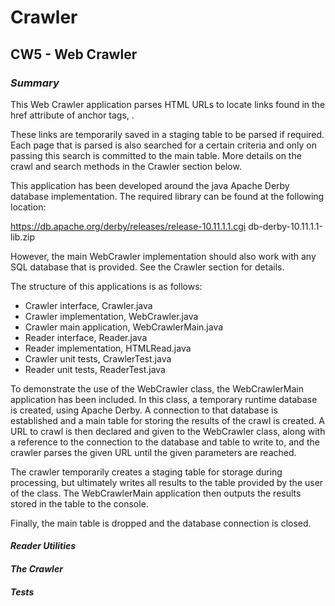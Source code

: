 # **Crawler**
## CW5 - Web Crawler

### _Summary_

This Web Crawler application parses HTML URLs to locate links found in the href attribute of anchor tags, <a href="link"></a>.

These links are temporarily saved in a staging table to be parsed if required. Each page that is parsed is also searched for a
certain criteria and only on passing this search is committed to the main table. More details on the crawl and search methods in
the Crawler section below.

This application has been developed around the java Apache Derby database implementation. The required library can be
found at the following location:

https://db.apache.org/derby/releases/release-10.11.1.1.cgi
db-derby-10.11.1.1-lib.zip

However, the main WebCrawler implementation should also work with any SQL database that is provided. See the Crawler
section for details.

The structure of this applications is as follows:

- Crawler interface, Crawler.java
- Crawler implementation, WebCrawler.java
- Crawler main application, WebCrawlerMain.java
- Reader interface, Reader.java
- Reader implementation, HTMLRead.java
- Crawler unit tests, CrawlerTest.java
- Reader unit tests, ReaderTest.java

To demonstrate the use of the WebCrawler class, the WebCrawlerMain application has been included. In this class, a
temporary runtime database is created, using Apache Derby. A connection to that database is established and a main table
for storing the results of the crawl is created. A URL to crawl is then declared and given to the WebCrawler class,
along with a reference to the connection to the database and table to write to, and the crawler parses the given URL
until the given parameters are reached.

The crawler temporarily creates a staging table for storage during processing, but ultimately writes all results to the
table provided by the user of the class. The WebCrawlerMain application then outputs the results stored in the table to
the console.

Finally, the main table is dropped and the database connection is closed.

#### _Reader Utilities_



#### _The Crawler_

#### _Tests_

